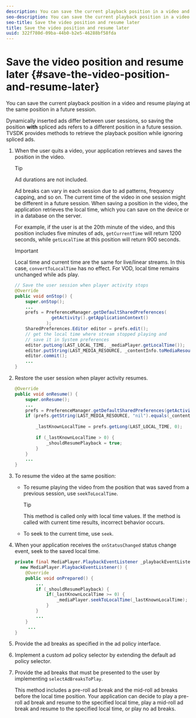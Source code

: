 ```yaml
---
description: You can save the current playback position in a video and resume playing at the same position in a future session.
seo-description: You can save the current playback position in a video and resume playing at the same position in a future session.
seo-title: Save the video position and resume later
title: Save the video position and resume later
uuid: 322f780d-09ba-44b0-b2e5-46288bf58fda
---
```


# Save the video position and resume later {#save-the-video-position-and-resume-later}

You can save the current playback position in a video and resume playing at the same position in a future session.

Dynamically inserted ads differ between user sessions, so saving the position **with** spliced ads refers to a different position in a future session. TVSDK provides methods to retrieve the playback position while ignoring spliced ads. 

1. When the user quits a video, your application retrieves and saves the position in the video.

   >[!TIP]
   >
   >Ad durations are not included.

   Ad breaks can vary in each session due to ad patterns, frequency capping, and so on. The current time of the video in one session might be different in a future session. When saving a position in the video, the application retrieves the local time, which you can save on the device or in a database on the server.

   For example, if the user is at the 20th minute of the video, and this position includes five minutes of ads, `getCurrentTime` will return 1200 seconds, while `getLocalTime` at this position will return 900 seconds.

   >[!IMPORTANT]
   >
   >Local time and current time are the same for live/linear streams. In this case, `convertToLocalTime` has no effect. For VOD, local time remains unchanged while ads play.

   ```java
   // Save the user session when player activity stops 
   @Override 
   public void onStop() { 
       super.onStop(); 
       ... 
       prefs = PreferenceManager.getDefaultSharedPreferences( 
                 getActivity().getApplicationContext() 
               ); 
       SharedPreferences.Editor editor = prefs.edit(); 
       // get the local time where stream stopped playing and  
       // save it in System preferences 
       editor.putLong(LAST_LOCAL_TIME, _mediaPlayer.getLocalTime());  
       editor.putString(LAST_MEDIA_RESOURCE, _contentInfo.toMediaResource().getUrl()); 
       editor.commit(); 
       ... 
   } 
   
   ```

1. Restore the user session when player activity resumes.

   ```java
   @Override 
   public void onResume() { 
       super.onResume(); 
       ... 
       prefs = PreferenceManager.getDefaultSharedPreferences(getActivity().getApplicationContext()); 
       if (prefs.getString(LAST_MEDIA_RESOURCE, "nil").equals(_contentInfo.toMediaResource().getUrl())) { 
    
           _lastKnownLocalTime = prefs.getLong(LAST_LOCAL_TIME, 0);    // get the last local time saved  
                                                                       // in system preferences 
           if (_lastKnownLocalTime > 0) { 
               _shouldResumePlayback = true; 
           } 
       } 
       ... 
   } 
   
   ```

1. To resume the video at the same position:

    * To resume playing the video from the position that was saved from a previous session, use `seekToLocalTime`.     
    
      >[!TIP]
      >
      >This method is called only with local time values. If the method is called with current time results, incorrect behavior occurs.

    * To seek to the current time, use `seek`.

1. When your application receives the `onStatusChanged` status change event, seek to the saved local time.

   ```java
   private final MediaPlayer.PlaybackEventListener _playbackEventListener =  
     new MediaPlayer.PlaybackEventListener() { 
       @Override 
       public void onPrepared() { 
           ... 
           if (_shouldResumePlayback) { 
               if(_lastKnownLocalTime >= 0) { 
                   _mediaPlayer.seekToLocalTime(_lastKnownLocalTime); 
               } 
           } 
           ... 
       } 
        ... 
   } 
   
   ```

1. Provide the ad breaks as specified in the ad policy interface.
1. Implement a custom ad policy selector by extending the default ad policy selector.
1. Provide the ad breaks that must be presented to the user by implementing `selectAdBreaksToPlay`.

   This method includes a pre-roll ad break and the mid-roll ad breaks before the local time position. Your application can decide to play a pre-roll ad break and resume to the specified local time, play a mid-roll ad break and resume to the specified local time, or play no ad breaks.
